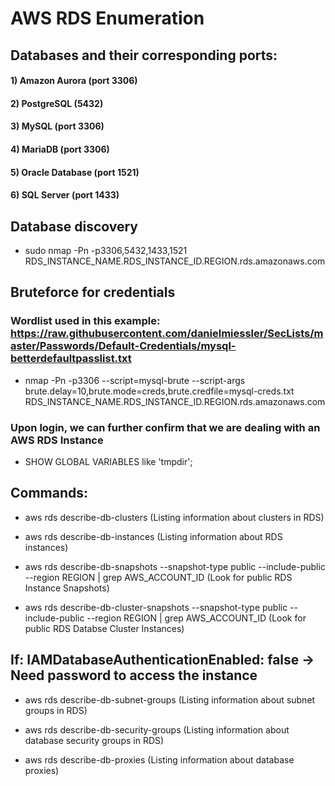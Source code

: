 # AWS RDS Enumeration

## Databases and their corresponding ports:

#### 1) Amazon Aurora (port 3306)

#### 2) PostgreSQL (5432)

#### 3) MySQL (port 3306)

#### 4) MariaDB (port 3306)

#### 5) Oracle Database (port 1521)

#### 6) SQL Server (port 1433)

## Database discovery

 - sudo nmap -Pn -p3306,5432,1433,1521 RDS_INSTANCE_NAME.RDS_INSTANCE_ID.REGION.rds.amazonaws.com

## Bruteforce for credentials

### Wordlist used in this example: https://raw.githubusercontent.com/danielmiessler/SecLists/master/Passwords/Default-Credentials/mysql-betterdefaultpasslist.txt

 - nmap -Pn -p3306 --script=mysql-brute --script-args brute.delay=10,brute.mode=creds,brute.credfile=mysql-creds.txt RDS_INSTANCE_NAME.RDS_INSTANCE_ID.REGION.rds.amazonaws.com

### Upon login, we can further confirm that we are dealing with an AWS RDS Instance

 - SHOW GLOBAL VARIABLES like 'tmpdir';

## Commands:

 - aws rds describe-db-clusters (Listing information about clusters in RDS)

 - aws rds describe-db-instances (Listing information about RDS instances)

 - aws rds describe-db-snapshots --snapshot-type public --include-public --region REGION | grep AWS_ACCOUNT_ID (Look for public RDS Instance Snapshots)

 - aws rds describe-db-cluster-snapshots --snapshot-type public --include-public --region REGION | grep AWS_ACCOUNT_ID (Look for public RDS Databse Cluster Instances)

## If: IAMDatabaseAuthenticationEnabled: false -> Need password to access the instance

 - aws rds describe-db-subnet-groups (Listing information about subnet groups in RDS)

 - aws rds describe-db-security-groups (Listing information about database security groups in RDS)

 - aws rds describe-db-proxies (Listing information about database proxies)
